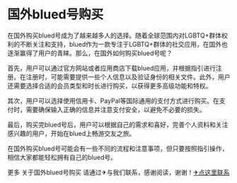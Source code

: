 # 国外blued号购买

在国外购买blued号成为了越来越多人的选择。随着全球范围内对LGBTQ+群体权利的不断关注和支持，blued作为一款专注于LGBTQ+群体的社交应用，在国外也逐渐赢得了用户的青睐。那么，在国外如何购买blued号呢？

首先，用户可以通过官方网站或者应用商店下载blued应用，并根据指引进行注册。在注册时，可能需要提供一些个人信息以及验证身份的相关文件。此外，用户还需要选择合适的会员类型和时长进行购买，以获得更多高级功能和特权。

其次，用户可以选择使用信用卡、PayPal等国际通用的支付方式进行购买。在支付时，需要确保输入正确的信息并注意支付安全，以避免不必要的损失。

最后，购买完blued号后，用户可以根据自己的需求和喜好，完善个人资料和关注感兴趣的用户，开始在blued上畅游交友之旅。

在国外购买blued号可能会有一些不同的流程和注意事项，但只要按照指引操作，相信大家都能轻松拥有自己的blued号。

更多 关于国外blued号购买 请通过✈与我们联系，感谢阅读，谢谢！[✈点这里联系](https://lm.k02.cc)